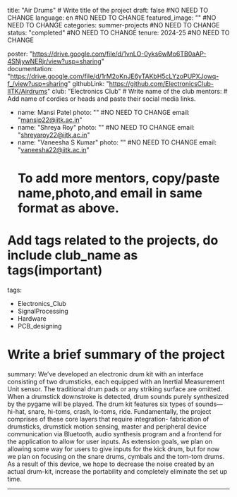 title: "Air Drums"   # Write title of the project
draft: false    #NO NEED TO CHANGE
language: en    #NO NEED TO CHANGE
featured_image: ""  #NO NEED TO CHANGE
categories: summer-projects     #NO NEED TO CHANGE
status: "completed"     #NO NEED TO CHANGE
tenure: 2024-25   #NO NEED TO CHANGE

poster: "https://drive.google.com/file/d/1vnLO-0yks6wMo6TB0aAP-4SNjywNERjr/view?usp=sharing"     
documentation: "https://drive.google.com/file/d/1rM2oKnJE6yTAKbH5cLYzoPUPXJowq-f_/view?usp=sharing"
githubLink: "https://github.com/ElectronicsClub-IITK/Airdrums"
club: "Electronics Club"   # Write name of the club
mentors:
    # Add name of cordies or heads and paste their social media links.
  - name: Mansi Patel
    photo: ""   #NO NEED TO CHANGE
    email: "mansip22@iitk.ac.in"
  - name: "Shreya Roy"
    photo: ""   #NO NEED TO CHANGE
    email: "shreyaroy22@iitk.ac.in"
  - name: "Vaneesha S Kumar"
    photo: ""   #NO NEED TO CHANGE
    email: "vaneesha22@iitk.ac.in"
    # To add more mentors, copy/paste name,photo,and email in same format as above.

# Add tags related to the projects, do include club_name as tags(important)
tags: 
  - Electronics_Club
  - SignalProcessing
  - Hardware
  - PCB_designing    

# Write a brief summary of the project
summary: We’ve developed an electronic drum kit with an interface consisting of two drumsticks, each equipped with an Inertial Measurement Unit sensor. The traditional drum pads or any striking surface are omitted. When a drumstick downstroke is detected, drum sounds purely synthesized by the pygame will be played. The drum kit features six types of sounds—hi-hat, snare, hi-toms, crash, lo-toms, ride.
Fundamentally, the project comprises of these core layers that require integration- fabrication of drumsticks, drumstick motion sensing, master and peripheral device communication via Bluetooth, audio synthesis program and a frontend for the application to allow for user inputs. As extension goals, we plan on allowing some way for users to give inputs for the kick drum, but for now we plan on focusing on the snare drums, cymbals and the tom-tom drums. As a result of this device, we hope to decrease the noise created by an actual drum-kit, increase the portability and completely eliminate the set up time.


---

